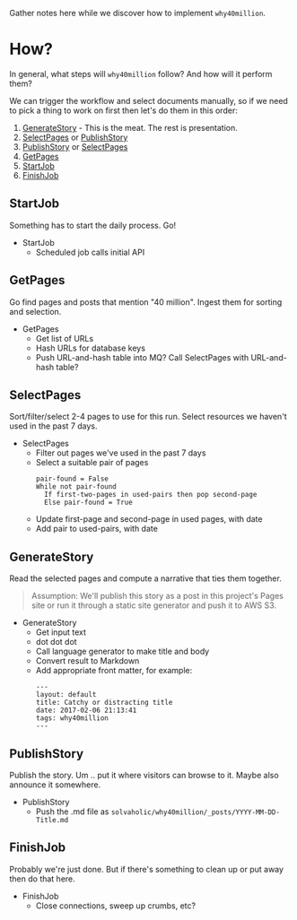 Gather notes here while we discover how to implement `why40million`.

# How?

In general, what steps will `why40million` follow? And how will it perform them?

We can trigger the workflow and select documents manually, so if we need to pick a thing to work on first then let's do them in this order:

1. [GenerateStory](#GenerateStory) - This is the meat. The rest is presentation.
2. [SelectPages](#SelectPages) or [PublishStory](#PublishStory)
2. [PublishStory](#PublishStory) or [SelectPages](#SelectPages)
4. [GetPages](#GetPages)
5. [StartJob](#StartJob)
6. [FinishJob](#FinishJob)

## StartJob

Something has to start the daily process. Go!

* StartJob
  * Scheduled job calls initial API

## GetPages

Go find pages and posts that mention "40 million". Ingest them for sorting and selection.

* GetPages
  * Get list of URLs
  * Hash URLs for database keys
  * Push URL-and-hash table into MQ?
    Call SelectPages with URL-and-hash table?

## SelectPages

Sort/filter/select 2-4 pages to use for this run. Select resources we haven't used in the past 7 days.

* SelectPages
  * Filter out pages we've used in the past 7 days
  * Select a suitable pair of pages
    ```
    pair-found = False
    While not pair-found
      If first-two-pages in used-pairs then pop second-page
      Else pair-found = True
    ```
  * Update first-page and second-page in used pages, with date
  * Add pair to used-pairs, with date

## GenerateStory

Read the selected pages and compute a narrative that ties them together.

> Assumption: We'll publish this story as a post in this project's Pages site or run it through a static site generator and push it to AWS S3.

* GenerateStory
  * Get input text
  * dot dot dot
  * Call language generator to make title and body
  * Convert result to Markdown
  * Add appropriate front matter, for example:
    ```
    ---
    layout: default
    title: Catchy or distracting title
    date: 2017-02-06 21:13:41
    tags: why40million
    ---
    ```

## PublishStory

Publish the story. Um .. put it where visitors can browse to it. Maybe also announce it somewhere.

* PublishStory
  * Push the .md file as
    `solvaholic/why40million/_posts/YYYY-MM-DD-Title.md`

## FinishJob

Probably we're just done. But if there's something to clean up or put away then do that here.

* FinishJob
  * Close connections, sweep up crumbs, etc?
